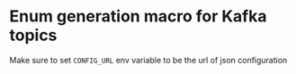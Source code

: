 # Enum generation macro for Kafka topics

Make sure to set `CONFIG_URL` env variable to be the url of json configuration
